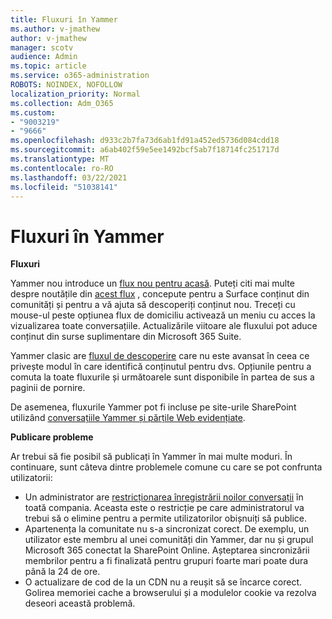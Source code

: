 ```yaml
---
title: Fluxuri în Yammer
ms.author: v-jmathew
author: v-jmathew
manager: scotv
audience: Admin
ms.topic: article
ms.service: o365-administration
ROBOTS: NOINDEX, NOFOLLOW
localization_priority: Normal
ms.collection: Adm_O365
ms.custom:
- "9003219"
- "9666"
ms.openlocfilehash: d933c2b7fa73d6ab1fd91a452ed5736d084cdd18
ms.sourcegitcommit: a6ab402f59e5ee1492bcf5ab7f18714fc251717d
ms.translationtype: MT
ms.contentlocale: ro-RO
ms.lasthandoff: 03/22/2021
ms.locfileid: "51038141"
---
```

# <a name="feeds-in-yammer"></a>Fluxuri în Yammer

**Fluxuri**

Yammer nou introduce un [flux nou pentru acasă](https://support.microsoft.com/office/what-s-in-the-yammer-home-feed-8fff52dd-5b38-468c-b963-fa4c6a4f9254). Puteți citi mai multe despre noutățile din [acest flux](https://techcommunity.microsoft.com/t5/yammer-blog/yammer-discovery-what-is-in-my-feed/ba-p/1596230) , concepute pentru a Surface conținut din comunități și pentru a vă ajuta să descoperiți conținut nou. Treceți cu mouse-ul peste opțiunea flux de domiciliu activează un meniu cu acces la vizualizarea toate conversațiile. Actualizările viitoare ale fluxului pot aduce conținut din surse suplimentare din Microsoft 365 Suite.

Yammer clasic are [fluxul de descoperire](https://support.microsoft.com/office/what-s-in-the-yammer-discovery-feed-28ba9a79-2bde-4e7c-8420-db2296c3ca49) care nu este avansat în ceea ce privește modul în care identifică conținutul pentru dvs. Opțiunile pentru a comuta la toate fluxurile și următoarele sunt disponibile în partea de sus a paginii de pornire.

De asemenea, fluxurile Yammer pot fi incluse pe site-urile SharePoint utilizând [conversațiile Yammer și părțile Web evidențiate](https://support.microsoft.com/office/use-a-yammer-web-part-in-sharepoint-online-a53cfa0c-3d09-42c8-a286-1038a81c59da).

**Publicare probleme**

Ar trebui să fie posibil să publicați în Yammer în mai multe moduri. În continuare, sunt câteva dintre problemele comune cu care se pot confrunta utilizatorii:

- Un administrator are [restricționarea înregistrării noilor conversații](https://support.microsoft.com/office/restrict-all-company-posts-in-yammer-3219d2ae-db15-4c9f-9dd2-28559ae39a97) în toată compania. Aceasta este o restricție pe care administratorul va trebui să o elimine pentru a permite utilizatorilor obișnuiți să publice.
- Apartenența la comunitate nu s-a sincronizat corect. De exemplu, un utilizator este membru al unei comunități din Yammer, dar nu și grupul Microsoft 365 conectat la SharePoint Online. Așteptarea sincronizării membrilor pentru a fi finalizată pentru grupuri foarte mari poate dura până la 24 de ore.
- O actualizare de cod de la un CDN nu a reușit să se încarce corect. Golirea memoriei cache a browserului și a modulelor cookie va rezolva deseori această problemă.
